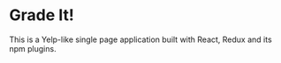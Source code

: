 # Grade It!
This is a Yelp-like single page application built with React, Redux and its npm plugins.
